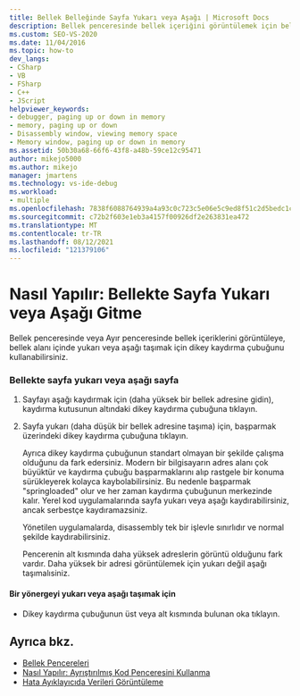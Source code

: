 ```yaml
---
title: Bellek Belleğinde Sayfa Yukarı veya Aşağı | Microsoft Docs
description: Bellek penceresinde bellek içeriğini görüntülemek için bellekte sayfa yukarı veya aşağı sayfalama veya bellekte hata ayıklama sırasında Farklı Visual Studio.
ms.custom: SEO-VS-2020
ms.date: 11/04/2016
ms.topic: how-to
dev_langs:
- CSharp
- VB
- FSharp
- C++
- JScript
helpviewer_keywords:
- debugger, paging up or down in memory
- memory, paging up or down
- Disassembly window, viewing memory space
- Memory window, paging up or down in memory
ms.assetid: 50b30a68-66f6-43f8-a48b-59ce12c95471
author: mikejo5000
ms.author: mikejo
manager: jmartens
ms.technology: vs-ide-debug
ms.workload:
- multiple
ms.openlocfilehash: 7838f6088764939a4a93c0c723c5e06e5c9ed8f51c2d5bedc1c522b00e7238fb
ms.sourcegitcommit: c72b2f603e1eb3a4157f00926df2e263831ea472
ms.translationtype: MT
ms.contentlocale: tr-TR
ms.lasthandoff: 08/12/2021
ms.locfileid: "121379106"
---
```

# <a name="how-to-page-up-or-down-in-memory"></a>Nasıl Yapılır: Bellekte Sayfa Yukarı veya Aşağı Gitme

Bellek penceresinde veya Ayır  penceresinde bellek  içeriklerini görüntüleye, bellek alanı içinde yukarı veya aşağı taşımak için dikey kaydırma çubuğunu kullanabilirsiniz.

### <a name="to-page-up-or-down-in-memory"></a>Bellekte sayfa yukarı veya aşağı sayfa

1. Sayfayı aşağı kaydırmak için (daha yüksek bir bellek adresine gidin), kaydırma kutusunun altındaki dikey kaydırma çubuğuna tıklayın.

2. Sayfa yukarı (daha düşük bir bellek adresine taşıma) için, başparmak üzerindeki dikey kaydırma çubuğuna tıklayın.

   Ayrıca dikey kaydırma çubuğunun standart olmayan bir şekilde çalışma olduğunu da fark edersiniz. Modern bir bilgisayarın adres alanı çok büyüktür ve kaydırma çubuğu başparmaklarını alıp rastgele bir konuma sürükleyerek kolayca kaybolabilirsiniz. Bu nedenle başparmak "springloaded" olur ve her zaman kaydırma çubuğunun merkezinde kalır. Yerel kod uygulamalarında sayfa yukarı veya aşağı kaydırabilirsiniz, ancak serbestçe kaydıramazsiniz.

   Yönetilen uygulamalarda, disassembly tek bir işlevle sınırlıdır ve normal şekilde kaydırabilirsiniz.

   Pencerenin alt kısmında daha yüksek adreslerin görüntü olduğunu fark vardır. Daha yüksek bir adresi görüntülemek için yukarı değil aşağı taşımalısiniz.

#### <a name="to-move-up-or-down-one-instruction"></a>Bir yönergeyi yukarı veya aşağı taşımak için

- Dikey kaydırma çubuğunun üst veya alt kısmında bulunan oka tıklayın.

## <a name="see-also"></a>Ayrıca bkz.
- [Bellek Pencereleri](../debugger/memory-windows.md)
- [Nasıl Yapılır: Ayrıştırılmış Kod Penceresini Kullanma](../debugger/how-to-use-the-disassembly-window.md)
- [Hata Ayıklayıcıda Verileri Görüntüleme](../debugger/viewing-data-in-the-debugger.md)